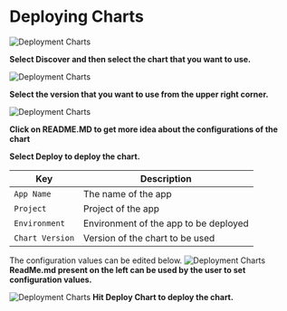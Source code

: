 # Deploying Charts

![Deployment Charts](/depchart1.JPG "Deployment Charts")

**Select Discover and then select the chart that you want to use.**

![Deployment Charts](/depchart2.JPG "Deployment Charts")

**Select the version that you want to use from the upper right corner.**

![Deployment Charts](/depchart3readme.JPG "Deployment Charts")

**Click on README.MD to get more idea about the configurations of the chart**

**Select Deploy to deploy the chart.**


Key | Description
----|----
`App Name` | The name of the app
`Project` | Project of the app
`Environment` |Environment of the app to be deployed
`Chart Version` | Version of the chart to be used

The configuration values can be edited below.
![Deployment Charts](/depchart4config.JPG "Deployment Charts")
**ReadMe.md present on the left can be used by the user to set configuration values.**

![Deployment Charts](/depchart4readme.JPG "Deployment Charts")
**Hit Deploy Chart to deploy the chart.**

